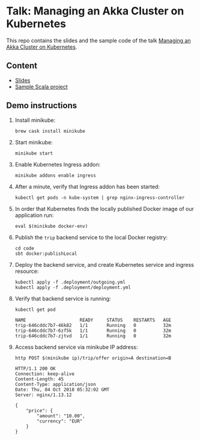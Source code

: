 # Talk: Managing an Akka Cluster on Kubernetes

This repo contains the slides and the sample code of the talk [Managing an Akka Cluster on Kubernetes](https://www.slideshare.net/markusjura/managing-an-akka-cluster-on-kubernetes-118274797).

## Content

* [Slides](slides/managing-akka-cluster-on-kubernetes-2018-08-15.pdf)
* [Sample Scala project](code)

## Demo instructions

1. Install minikube:
    ```
    brew cask install minikube
    ```
2. Start minikube:
    ```
    minikube start
    ```    
3. Enable Kubernetes Ingress addon:
    ```
    minikube addons enable ingress
    ```
4. After a minute, verify that Ingress addon has been started:
    ```
    kubectl get pods -n kube-system | grep nginx-ingress-controller
    ```
5. In order that Kubernetes finds the locally published Docker image of our application run:
    ```
    eval $(minikube docker-env)
    ```
6. Publish the `trip` backend service to the local Docker registry:
    ```
    cd code
    sbt docker:publishLocal
    ```
7. Deploy the backend service, and create Kubernetes service and ingress resource:
    ```
    kubectl apply -f .deployment/outgoing.yml
    kubectl apply -f .deployment/deployment.yml
    ```
8. Verify that backend service is running:
    ```
    kubectl get pod

    NAME                    READY     STATUS    RESTARTS   AGE
    trip-646cddc7b7-46k82   1/1       Running   0          32m
    trip-646cddc7b7-6zf5k   1/1       Running   0          32m
    trip-646cddc7b7-zjtvd   1/1       Running   0          32m
    ```
9. Access backend service via minikube IP address:
    ```
    http POST $(minikube ip)/trip/offer origin=A destination=B

    HTTP/1.1 200 OK
    Connection: keep-alive
    Content-Length: 45
    Content-Type: application/json
    Date: Thu, 04 Oct 2018 05:32:02 GMT
    Server: nginx/1.13.12

    {
        "price": {
            "amount": "10.00",
            "currency": "EUR"
        }
    }
    ```
